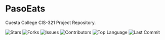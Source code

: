 # PasoEats
Cuesta College CIS-321 Project Repository.

<p align="left">
  <img src="https://img.shields.io/github/stars/brianrey/PasoEats?style=social" alt="Stars" />
  <img src="https://img.shields.io/github/forks/brianrey/PasoEats?style=social" alt="Forks" />
  <img src="https://img.shields.io/github/issues/brianrey/PasoEats" alt="Issues" />
  <img src="https://img.shields.io/github/contributors/brianrey/PasoEats" alt="Contributors" />
  <img src="https://img.shields.io/github/languages/top/brianrey/PasoEats?style=flat-square" alt="Top Language" />
  <img src="https://img.shields.io/github/last-commit/brianrey/PasoEats?style=flat-square" alt="Last Commit" />
</p>

<p align="left">
  <img src="https://github-readme-stats.vercel.app/api/pin/?username=brianrey&repo=PasoEats&theme=default" alt="" />
</p>
